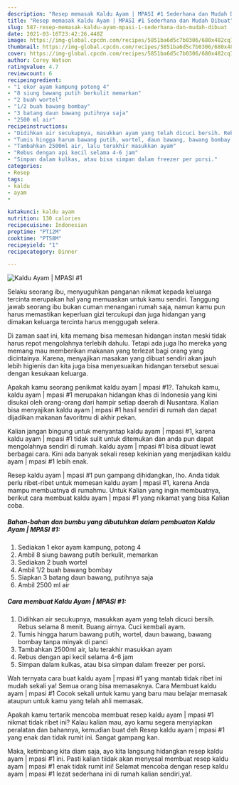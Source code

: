 ```yaml
---
description: "Resep memasak Kaldu Ayam | MPASI #1 Sederhana dan Mudah Dibuat"
title: "Resep memasak Kaldu Ayam | MPASI #1 Sederhana dan Mudah Dibuat"
slug: 587-resep-memasak-kaldu-ayam-mpasi-1-sederhana-dan-mudah-dibuat
date: 2021-03-16T23:42:26.448Z
image: https://img-global.cpcdn.com/recipes/5851ba6d5c7b0306/680x482cq70/kaldu-ayam-mpasi-1-foto-resep-utama.jpg
thumbnail: https://img-global.cpcdn.com/recipes/5851ba6d5c7b0306/680x482cq70/kaldu-ayam-mpasi-1-foto-resep-utama.jpg
cover: https://img-global.cpcdn.com/recipes/5851ba6d5c7b0306/680x482cq70/kaldu-ayam-mpasi-1-foto-resep-utama.jpg
author: Corey Watson
ratingvalue: 4.7
reviewcount: 6
recipeingredient:
- "1 ekor ayam kampung potong 4"
- "8 siung bawang putih berkulit memarkan"
- "2 buah wortel"
- "1/2 buah bawang bombay"
- "3 batang daun bawang putihnya saja"
- "2500 ml air"
recipeinstructions:
- "Didihkan air secukupnya, masukkan ayam yang telah dicuci bersih. Rebus selama 8 menit. Buang airnya. Cuci kembali ayam."
- "Tumis hingga harum bawang putih, wortel, daun bawang, bawang bombay tanpa minyak di panci"
- "Tambahkan 2500ml air, lalu terakhir masukkan ayam"
- "Rebus dengan api kecil selama 4-6 jam"
- "Simpan dalam kulkas, atau bisa simpan dalam freezer per porsi."
categories:
- Resep
tags:
- kaldu
- ayam
- 

katakunci: kaldu ayam  
nutrition: 130 calories
recipecuisine: Indonesian
preptime: "PT12M"
cooktime: "PT58M"
recipeyield: "1"
recipecategory: Dinner

---
```



![Kaldu Ayam | MPASI #1](https://img-global.cpcdn.com/recipes/5851ba6d5c7b0306/680x482cq70/kaldu-ayam-mpasi-1-foto-resep-utama.jpg)

Selaku seorang ibu, menyuguhkan panganan nikmat kepada keluarga tercinta merupakan hal yang memuaskan untuk kamu sendiri. Tanggung jawab seorang ibu bukan cuman menangani rumah saja, namun kamu pun harus memastikan keperluan gizi tercukupi dan juga hidangan yang dimakan keluarga tercinta harus menggugah selera.

Di zaman  saat ini, kita memang bisa memesan hidangan instan meski tidak harus repot mengolahnya terlebih dahulu. Tetapi ada juga lho mereka yang memang mau memberikan makanan yang terlezat bagi orang yang dicintainya. Karena, menyajikan masakan yang dibuat sendiri akan jauh lebih higienis dan kita juga bisa menyesuaikan hidangan tersebut sesuai dengan kesukaan keluarga. 



Apakah kamu seorang penikmat kaldu ayam | mpasi #1?. Tahukah kamu, kaldu ayam | mpasi #1 merupakan hidangan khas di Indonesia yang kini disukai oleh orang-orang dari hampir setiap daerah di Nusantara. Kalian bisa menyajikan kaldu ayam | mpasi #1 hasil sendiri di rumah dan dapat dijadikan makanan favoritmu di akhir pekan.

Kalian jangan bingung untuk menyantap kaldu ayam | mpasi #1, karena kaldu ayam | mpasi #1 tidak sulit untuk ditemukan dan anda pun dapat mengolahnya sendiri di rumah. kaldu ayam | mpasi #1 bisa dibuat lewat berbagai cara. Kini ada banyak sekali resep kekinian yang menjadikan kaldu ayam | mpasi #1 lebih enak.

Resep kaldu ayam | mpasi #1 pun gampang dihidangkan, lho. Anda tidak perlu ribet-ribet untuk memesan kaldu ayam | mpasi #1, karena Anda mampu membuatnya di rumahmu. Untuk Kalian yang ingin membuatnya, berikut cara membuat kaldu ayam | mpasi #1 yang nikamat yang bisa Kalian coba.

<!--inarticleads1-->

##### Bahan-bahan dan bumbu yang dibutuhkan dalam pembuatan Kaldu Ayam | MPASI #1:

1. Sediakan 1 ekor ayam kampung, potong 4
1. Ambil 8 siung bawang putih berkulit, memarkan
1. Sediakan 2 buah wortel
1. Ambil 1/2 buah bawang bombay
1. Siapkan 3 batang daun bawang, putihnya saja
1. Ambil 2500 ml air




<!--inarticleads2-->

##### Cara membuat Kaldu Ayam | MPASI #1:

1. Didihkan air secukupnya, masukkan ayam yang telah dicuci bersih. Rebus selama 8 menit. Buang airnya. Cuci kembali ayam.
1. Tumis hingga harum bawang putih, wortel, daun bawang, bawang bombay tanpa minyak di panci
1. Tambahkan 2500ml air, lalu terakhir masukkan ayam
1. Rebus dengan api kecil selama 4-6 jam
1. Simpan dalam kulkas, atau bisa simpan dalam freezer per porsi.




Wah ternyata cara buat kaldu ayam | mpasi #1 yang mantab tidak ribet ini mudah sekali ya! Semua orang bisa memasaknya. Cara Membuat kaldu ayam | mpasi #1 Cocok sekali untuk kamu yang baru mau belajar memasak ataupun untuk kamu yang telah ahli memasak.

Apakah kamu tertarik mencoba membuat resep kaldu ayam | mpasi #1 nikmat tidak ribet ini? Kalau kalian mau, ayo kamu segera menyiapkan peralatan dan bahannya, kemudian buat deh Resep kaldu ayam | mpasi #1 yang enak dan tidak rumit ini. Sangat gampang kan. 

Maka, ketimbang kita diam saja, ayo kita langsung hidangkan resep kaldu ayam | mpasi #1 ini. Pasti kalian tiidak akan menyesal membuat resep kaldu ayam | mpasi #1 enak tidak rumit ini! Selamat mencoba dengan resep kaldu ayam | mpasi #1 lezat sederhana ini di rumah kalian sendiri,ya!.

